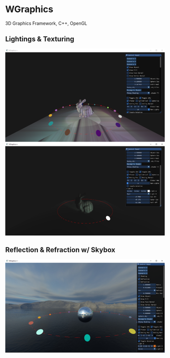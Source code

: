 # WGraphics
3D Graphics Framework, C++, OpenGL

## Lightings & Texturing
![](images/Lighting.png)
![](images/SpotLight.png)

## Reflection & Refraction w/ Skybox
![](images/Reflection.png)
